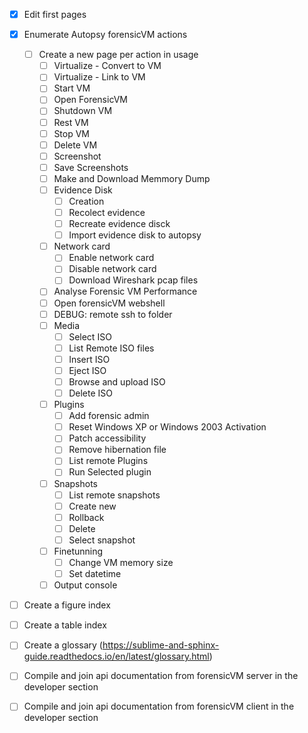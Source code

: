 - [x] Edit first pages
- [x] Enumerate Autopsy forensicVM actions
   - [ ] Create a new page per action in usage
      - [ ] Virtualize - Convert to VM
      - [ ] Virtualize - Link to VM
      - [ ] Start VM
      - [ ] Open ForensicVM
      - [ ] Shutdown VM
      - [ ] Rest VM
      - [ ] Stop VM
      - [ ] Delete VM
      - [ ] Screenshot
      - [ ] Save Screenshots
      - [ ] Make and Download Memmory Dump
      - [ ] Evidence Disk
         - [ ] Creation
         - [ ] Recolect evidence
         - [ ] Recreate evidence disck
         - [ ] Import evidence disk to autopsy
      - [ ] Network card
         - [ ] Enable network card
         - [ ] Disable network card
         - [ ] Download Wireshark pcap files
      - [ ] Analyse Forensic VM Performance
      - [ ] Open forensicVM webshell
      - [ ] DEBUG: remote ssh to folder
      - [ ] Media
         - [ ] Select ISO
         - [ ] List Remote ISO files
         - [ ] Insert ISO
         - [ ] Eject ISO
         - [ ] Browse and upload ISO
         - [ ] Delete ISO
      - [ ] Plugins
        - [ ] Add forensic admin
        - [ ] Reset Windows XP or Windows 2003 Activation
        - [ ] Patch accessibility
        - [ ] Remove hibernation file
        - [ ] List remote Plugins
        - [ ] Run Selected plugin
      - [ ] Snapshots
         - [ ] List remote snapshots
         - [ ] Create new
         - [ ] Rollback
         - [ ] Delete
         - [ ] Select snapshot
      - [ ] Finetunning
         - [ ] Change VM memory size
         - [ ] Set datetime
      - [ ] Output console
- [ ] Create a figure index
- [ ] Create a table index
- [ ] Create a glossary (https://sublime-and-sphinx-guide.readthedocs.io/en/latest/glossary.html)
- [ ] Compile and join api documentation from forensicVM server in the developer section
- [ ] Compile and join api documentation from forensicVM client in the developer section


   
